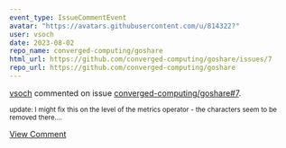 ```yaml
---
event_type: IssueCommentEvent
avatar: "https://avatars.githubusercontent.com/u/814322?"
user: vsoch
date: 2023-08-02
repo_name: converged-computing/goshare
html_url: https://github.com/converged-computing/goshare/issues/7
repo_url: https://github.com/converged-computing/goshare
---
```


<a href='https://github.com/vsoch' target='_blank'>vsoch</a> commented on issue <a href='https://github.com/converged-computing/goshare/issues/7' target='_blank'>converged-computing/goshare#7</a>.

<small>update: I might fix this on the level of the metrics operator - the characters seem to be removed there....</small>

<a href='https://github.com/converged-computing/goshare/issues/7' target='_blank'>View Comment</a>